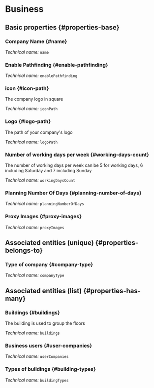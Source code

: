 # Business
<!--- THIS FILE IS GENERATED PLEASE DO NOT EDIT IT DIRECTLY --->



## Basic properties {#properties-base}

### Company Name {#name}



*Technical name:* ```name```

### Enable Pathfinding {#enable-pathfinding}



*Technical name:* ```enablePathfinding```

### icon {#icon-path}

The company logo in square

*Technical name:* ```iconPath```

### Logo {#logo-path}

The path of your company's logo

*Technical name:* ```logoPath```

### Number of working days per week {#working-days-count}

The number of working days per week can be 5 for working days, 6 including Saturday and 7 including Sunday

*Technical name:* ```workingDaysCount```

### Planning Number Of Days {#planning-number-of-days}



*Technical name:* ```planningNumberOfDays```

### Proxy Images {#proxy-images}



*Technical name:* ```proxyImages```


## Associated entities (unique) {#properties-belongs-to}

### Type of company {#company-type}



*Technical name:* ```companyType```


## Associated entities (list) {#properties-has-many}

### Buildings {#buildings}

The building is used to group the floors

*Technical name:* ```buildings```

### Business users {#user-companies}



*Technical name:* ```userCompanies```

### Types of buildings {#building-types}



*Technical name:* ```buildingTypes```




